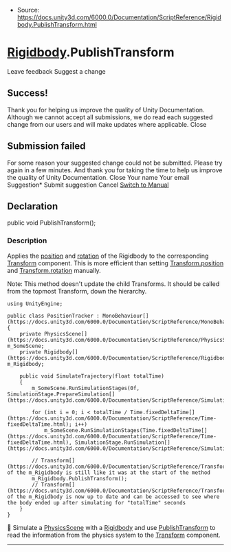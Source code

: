* Source: https://docs.unity3d.com/6000.0/Documentation/ScriptReference/Rigidbody.PublishTransform.html

#  [Rigidbody](https://docs.unity3d.com/6000.0/Documentation/ScriptReference/Rigidbody.html).PublishTransform
Leave feedback
Suggest a change
## Success!
Thank you for helping us improve the quality of Unity Documentation. Although we cannot accept all submissions, we do read each suggested change from our users and will make updates where applicable.
Close
## Submission failed
For some reason your suggested change could not be submitted. Please <a>try again</a> in a few minutes. And thank you for taking the time to help us improve the quality of Unity Documentation.
Close
Your name Your email Suggestion* Submit suggestion
Cancel
[Switch to Manual](https://docs.unity3d.com/6000.0/Documentation/Manual/class-Rigidbody.html "Go to Rigidbody Component in the Manual")
## Declaration
public void PublishTransform(); 
### Description
Applies the [position](https://docs.unity3d.com/6000.0/Documentation/ScriptReference/Rigidbody-position.html) and [rotation](https://docs.unity3d.com/6000.0/Documentation/ScriptReference/Rigidbody-rotation.html) of the Rigidbody to the corresponding [Transform](https://docs.unity3d.com/6000.0/Documentation/ScriptReference/Transform.html) component.
This is more efficient than setting [Transform.position](https://docs.unity3d.com/6000.0/Documentation/ScriptReference/Transform-position.html) and [Transform.rotation](https://docs.unity3d.com/6000.0/Documentation/ScriptReference/Transform-rotation.html) manually.  
  
Note: This method doesn't update the child Transforms. It should be called from the topmost Transform, down the hierarchy.
```
using UnityEngine;  
  
public class PositionTracker : MonoBehaviour[](https://docs.unity3d.com/6000.0/Documentation/ScriptReference/MonoBehaviour.html)
{
    private PhysicsScene[](https://docs.unity3d.com/6000.0/Documentation/ScriptReference/PhysicsScene.html) m_SomeScene;
    private Rigidbody[](https://docs.unity3d.com/6000.0/Documentation/ScriptReference/Rigidbody.html) m_Rigidbody;  
  
    public void SimulateTrajectory(float totalTime)
    {
        m_SomeScene.RunSimulationStages(0f, SimulationStage.PrepareSimulation[](https://docs.unity3d.com/6000.0/Documentation/ScriptReference/SimulationStage.PrepareSimulation.html));  
  
        for (int i = 0; i < totalTime / Time.fixedDeltaTime[](https://docs.unity3d.com/6000.0/Documentation/ScriptReference/Time-fixedDeltaTime.html); i++)
            m_SomeScene.RunSimulationStages(Time.fixedDeltaTime[](https://docs.unity3d.com/6000.0/Documentation/ScriptReference/Time-fixedDeltaTime.html), SimulationStage.RunSimulation[](https://docs.unity3d.com/6000.0/Documentation/ScriptReference/SimulationStage.RunSimulation.html));  
  
        // Transform[](https://docs.unity3d.com/6000.0/Documentation/ScriptReference/Transform.html) of the m_Rigidbody is still like it was at the start of the method
        m_Rigidbody.PublishTransform();
        // Transform[](https://docs.unity3d.com/6000.0/Documentation/ScriptReference/Transform.html) of the m_Rigidbody is now up to date and can be accessed to see where the body ended up after simulating for "totalTime" seconds
    }
}

```

Simulate a [PhysicsScene](https://docs.unity3d.com/6000.0/Documentation/ScriptReference/PhysicsScene.html) with a [Rigidbody](https://docs.unity3d.com/6000.0/Documentation/ScriptReference/Rigidbody.html) and use [PublishTransform](https://docs.unity3d.com/6000.0/Documentation/ScriptReference/Rigidbody.PublishTransform.html) to read the information from the physics system to the [Transform](https://docs.unity3d.com/6000.0/Documentation/ScriptReference/Transform.html) component.
* * *
